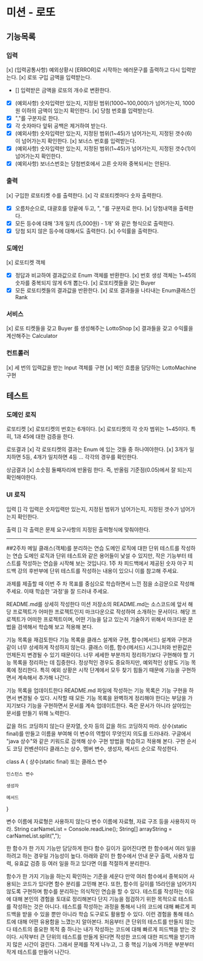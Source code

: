 # 미션 - 로또

## 기능목록

### 입력
[x] (입력공통사항) 예외상황시 [ERROR]로 시작하는 에러문구를 출력하고 다시 입력받는다.
[x] 로또 구입 금액을 입력받는다.
 - [] 입력받은 금액을 로또의 개수로 변환한다.
 - [x] (예외사항) 숫자입력만 있는지, 지정된 범위(1000~100,000)가 넘어가는지, 1000원 이하의 금액이 있는지 확인한다. 
[x] 당첨 번호를 입력받는다.
 - [x] ","를 구분자로 한다.
 - [x] 각 숫자마다 앞뒤 공백은 제거하여 받는다.
 - [x] (예외사항) 숫자입력만 있는지, 지정된 범위(1~45)가 넘어가는지, 지정된 갯수(6)이 넘어가는지 확인한다.
[x] 보너스 번호를 입력받는다.
 - [x] (예외사항) 숫자입력만 있는지, 지정된 범위(1~45)가 넘어가는지, 지정된 갯수(1)이 넘어가는지 확인한다.
 - [x] (예외사항) 보너스번호는 당첨번호에서 고른 숫자와 중복되서는 안된다.

### 출력
[x] 구입한 로또티켓 수를 출력한다.
[x] 각 로또티켓마다 숫자 출력한다.
 - [x] 오름차순으로, 대괄호를 양끝에 두고, ", "를 구분자로 한다.
[x] 당첨내역을 출력한다.
 - [x] 모든 등수에 대해 '3개 일치 (5,000원) - 1개' 와 같은 형식으로 출력한다.
 - [x] 당첨 되지 않은 등수에 대해서도 출력한다.
[x] 수익률을 출력한다.

### 도메인
[x] 로또티켓 객체
 - [x] 정답과 비교하여 결과값으로 Enum 객체를 반환한다.
[x] 번호 생성 객체는 1~45의 숫자를 중복되지 않게 6개 뽑는다.
[x] 로또티켓들을 갖는 Buyer
 - [x] 모든 로또티켓들의 결과값을 반환한다.
[x] 로또 결과들을 나타내는 Enum클래스인 Rank

### 서비스
[x] 로또 티켓들을 갖고 Buyer 를 생성해주는 LottoShop
[x] 결과들을 갖고 수익률을 계산해주는 Calculator

### 컨트롤러
[x] 세 번의 입력값을 받는 Input 객체를 구현
[x] 메인 흐름을 담당하는 LottoMachine 구현

## 테스트
### 도메인 로직
로또티켓
[x] 로또티켓의 번호는 6개이다.
[x] 로또티켓의 각 숫자 범위는 1~45이다. 특히, 1과 45에 대한 검증을 한다.

로또결과
[x] 각 로또티켓의 결과는 Enum 에 있는 것들 중 하나여야한다.
[x] 3개가 일치하면 5등, 4개가 일치하면 4등 ... 각각의 경우를 확인한다.

상금결과
[x] 소숫점 둘째자리에 반올림 한다. 즉, 반올림 기준점(0.05)에서 잘 되는지 확인해야한다.

### UI 로직
입력
[] 각 입력은 숫자입력만 있는지, 지정된 범위가 넘어가는지, 지정된 갯수가 넘어가는지 확인한다.

출력
[] 각 출력은 문제 요구사항의 지정된 출력형식에 맞춰야한다.

-----------------------------------------------

##2주차 메일
클래스(객체)를 분리하는 연습
도메인 로직에 대한 단위 테스트를 작성하는 연습
도메인 로직과 단위 테스트와 같은 용어들이 낯설 수 있지만, 작은 기능부터 테스트를 작성하는 연습을 시작해 보는 것입니다. 
1주 차 피드백에서 제공된 숫자 야구 피드백 강의 후반부에 단위 테스트를 작성하는 내용이 있으니 이를 참고해 주세요.

과제를 제출할 때 이번 주 차 목표를 중심으로 학습하면서 느낀 점을 소감문으로 작성해 주세요.
이때 학습한 '과정’을 잘 드러내 주세요.

README.md를 상세히 작성한다
미션 저장소의 README.md는 소스코드에 앞서 해당 프로젝트가 어떠한 프로젝트인지 마크다운으로 작성하여 소개하는 문서이다. 
해당 프로젝트가 어떠한 프로젝트이며, 어떤 기능을 담고 있는지 기술하기 위해서 마크다운 문법을 검색해서 학습해 보고 적용해 본다.

기능 목록을 재검토한다
기능 목록을 클래스 설계와 구현, 함수(메서드) 설계와 구현과 같이 너무 상세하게 작성하지 않는다.
클래스 이름, 함수(메서드) 시그니처와 반환값은 언제든지 변경될 수 있기 때문이다. 
너무 세세한 부분까지 정리하기보다 구현해야 할 기능 목록을 정리하는 데 집중한다. 
정상적인 경우도 중요하지만, 예외적인 상황도 기능 목록에 정리한다.
특히 예외 상황은 시작 단계에서 모두 찾기 힘들기 때문에 기능을 구현하면서 계속해서 추가해 나간다.

기능 목록을 업데이트한다
README.md 파일에 작성하는 기능 목록은 기능 구현을 하면서 변경될 수 있다.
시작할 때 모든 기능 목록을 완벽하게 정리해야 한다는 부담을 가지기보다 기능을 구현하면서 문서를 계속 업데이트한다.
죽은 문서가 아니라 살아있는 문서를 만들기 위해 노력한다.

값을 하드 코딩하지 않는다
문자열, 숫자 등의 값을 하드 코딩하지 마라. 상수(static final)를 만들고 이름을 부여해 이 변수의 역할이 무엇인지 의도를 드러내라.
구글에서 "java 상수"와 같은 키워드로 검색해 상수 구현 방법을 학습하고 적용해 본다.
구현 순서도 코딩 컨벤션이다
클래스는 상수, 멤버 변수, 생성자, 메서드 순으로 작성한다.

class A {
상수(static final) 또는 클래스 변수

    인스턴스 변수

    생성자

    메서드
}

변수 이름에 자료형은 사용하지 않는다
변수 이름에 자료형, 자료 구조 등을 사용하지 마라.
String carNameList = Console.readLine();
String[] arrayString = carNameList.split(",");

한 함수가 한 가지 기능만 담당하게 한다
함수 길이가 길어진다면 한 함수에서 여러 일을 하려고 하는 경우일 가능성이 높다.
아래와 같이 한 함수에서 안내 문구 출력, 사용자 입력, 유효값 검증 등 여러 일을 하고 있다면 이를 적절하게 분리한다.

함수가 한 가지 기능을 하는지 확인하는 기준을 세운다
만약 여러 함수에서 중복되어 사용되는 코드가 있다면 함수 분리를 고민해 본다.
또한, 함수의 길이를 15라인을 넘어가지 않도록 구현하며 함수를 분리하는 의식적인 연습을 할 수 있다.
테스트를 작성하는 이유에 대해 본인의 경험을 토대로 정리해본다
단지 기능을 점검하기 위한 목적으로 테스트를 작성하는 것은 아니다.
테스트를 작성하는 과정을 통해서 나의 코드에 대해 빠르게 피드백을 받을 수 있을 뿐만 아니라
학습 도구로도 활용할 수 있다. 이런 경험을 통해 테스트에 대해 어떤 유용함을 느꼈는지 알아본다.
처음부터 큰 단위의 테스트를 만들지 않는다
테스트의 중요한 목적 중 하나는 내가 작성하는 코드에 대해 빠르게 피드백을 받는 것이다.
시작부터 큰 단위의 테스트를 만들게 된다면 작성한 코드에 대한 피드백을 받기까지 많은 시간이 걸린다.
그래서 문제를 작게 나누고, 그 중 핵심 기능에 가까운 부분부터 작게 테스트를 만들어 나간다.


